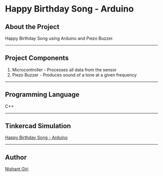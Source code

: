 # Happy Birthday Song - Arduino

## About the Project

Happy Birthday Song using Arduino and Piezo Buzzer.

---

## Project Components

1. Microcontroller - Processes all data from the sensor
2. Piezo Buzzer - Produces sound of a tone at a given frequency

---

## Programming Language

C++

---

## Tinkercad Simulation

[Happy Birthday Song - Arduino](https://www.tinkercad.com/things/fQvHuOEUWtO)

---

## Author

[Nishant Giri](https://github.com/nishant-giri "View Profile")